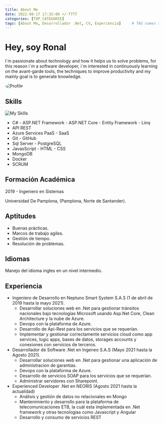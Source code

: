 ```yaml
---
title: About Me
date: 2022-08-17 17:35:00 +/-TTTT
categories: [TOP_CATEGORIE]
tags: [About Me, Desarrollador .Net, CV, Experiencia]     # TAG names should always be lowercase
---
```


# Hey, soy Ronal

I´m passionate about technology and how it helps us to solve problems, for this reason i´m a software developer, i´m interested in continuously learning on the avant-garde tools, the techniques to improve productivity and my mainly goal is to generate knowledge.

<img style="border-radius: 50%;" src="https://secure.gravatar.com/userimage/176784774/0b4be8a8752feb4cad43c7f0409b9d9e?size=400" alt="Profile">

## Skills

![My Skills](https://skillicons.dev/icons?i=cs,dotnet,azure,docker,git,github,bootstrap,js,html,css,mongodb,visualstudio)

*   C# - ASP.NET Framework - ASP.NET Core - Entity Framework - Linq
*   API REST
*   Azure Services PaaS - SaaS
*   Git - GitHub
*   Sql Server - PostgreSQL
*   JavasScript - HTML - CSS
*   MongoDB
*   Docker
*   SCRUM

## Formación Académica

2019 - Ingeniero en Sistemas

Universidad De Pamplona, (Pamplona, Norte de Santander).

## Aptitudes

* Buenas prácticas.
* Marcos de trabajo agiles.
* Gestión de tiempo.
* Resolución de problemas.

## Idiomas

Manejo del idioma ingles en un nivel intermedio.

## Experiencia

* Ingeniero de Desarrollo en Neptuno Smart System S.A.S (1 de abril de 2019 hasta la mayo 2021).
    * Desarrollar soluciones web en .Net para gestionar tránsitos nacionales bajo tecnologías Microsoft usando Asp.Net Core, Clean Architecture y la nube de Azure.
    * Devops con la plataforma de Azure.
    * Desarrollo de Api-Rest para los servicios que se requerían.
    * Implementar y gestionar correctamente servicios cloud como app services, logic apps, bases de datos, storages accounts y conexiones con servicios de terceros.
* Desarrollador de Software .Net en Ingeneo S.A.S (Mayo 2021 hasta la Agosto 2021).
    * Desarrollar soluciones web en .Net para gestionar una aplicación de administracion de garantias.
    * Devops con la plataforma de Azure.
    * Desarrollo de servicios SOAP para los servicios que se requerían.
    * Administrar servidores con Sharepoint.
* Experienced Developer .Net en NEORIS (Agosto 2021 hasta la actualidad)
    * Análisis y gestión de datos no relacionales en Mongo
    * Mantenimiento y desarrollo para la plataforma de telecomunicaciones ETB, la cuál esta implementada en .Net framework y otras tecnologias como Javascript y Angular
    * Desarrollo y consumo de servicios REST
